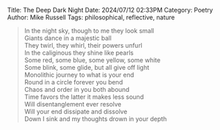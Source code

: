 Title: The Deep Dark Night
Date: 2024/07/12 02:33PM
Category: Poetry
Author: Mike Russell
Tags: philosophical, reflective, nature

> In the night sky, though to me they look small<br>
> Giants dance in a majestic ball<br>
> They twirl, they whirl, their powers unfurl<br>
> In the caliginous they shine like pearls<br>
> Some red, some blue, some yellow, some white<br>
> Some blink, some glide, but all give off light<br>
> Monolithic journey to what is your end<br>
> Round in a circle forever you bend<br>
> Chaos and order in you both abound<br>
> Time favors the latter it makes less sound<br>
> Will disentanglement ever resolve<br>
> Will your end dissipate and dissolve<br>
> Down I sink and my thoughts drown in your depth